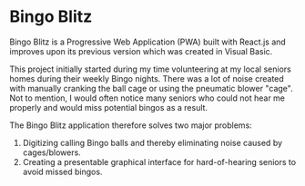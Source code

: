 # Bingo Blitz

Bingo Blitz is a Progressive Web Application (PWA) built with React.js and improves upon its previous version which was created in Visual Basic.

This project initially started during my time volunteering at my local seniors homes during their weekly Bingo nights. There was a lot of noise created with manually cranking the ball cage or using the pneumatic blower "cage". Not to mention, I would often notice many seniors who could not hear me properly and would miss potential bingos as a result.

The Bingo Blitz application therefore solves two major problems:
1.  Digitizing calling Bingo balls and thereby eliminating noise caused by cages/blowers.
2.  Creating a presentable graphical interface for hard-of-hearing seniors to avoid missed bingos.
